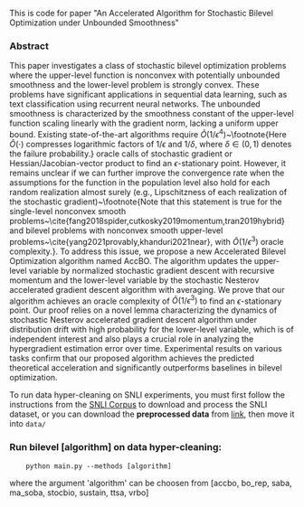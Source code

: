 This is code for paper "An Accelerated Algorithm for Stochastic Bilevel Optimization under Unbounded Smoothness"

### Abstract

This paper investigates a class of stochastic bilevel optimization problems where the upper-level function is nonconvex with potentially unbounded smoothness and the lower-level problem is strongly convex. These problems have significant applications in sequential data learning, such as text classification using recurrent neural networks. The unbounded smoothness is characterized by the smoothness constant of the upper-level function scaling linearly with the gradient norm, lacking a uniform upper bound. Existing state-of-the-art algorithms require $\widetilde{O}(1/\epsilon^4)$~\footnote{Here $\widetilde{O}(\cdot)$ compresses logarithmic factors of $1/\epsilon$ and $1/\delta$, where $\delta \in (0,1)$ denotes the failure probability.} oracle calls of stochastic gradient or Hessian/Jacobian-vector product to find an $\epsilon$-stationary point. However, it remains unclear if we can further improve the convergence rate when the assumptions for the function in the population level also hold for each random realization almost surely (e.g., Lipschitzness of each realization of the stochastic gradient)~\footnote{Note that this statement is true for the single-level nonconvex smooth problems~\cite{fang2018spider,cutkosky2019momentum,tran2019hybrid} and bilevel problems with nonconvex smooth upper-level problems~\cite{yang2021provably,khanduri2021near}, with $\widetilde{O}(1/\epsilon^3)$ oracle complexity.}.  To address this issue, we propose a new  Accelerated Bilevel Optimization algorithm named AccBO. The algorithm updates the upper-level variable by normalized stochastic gradient descent with recursive momentum and the lower-level variable by the stochastic Nesterov accelerated gradient descent algorithm with averaging. We prove that our algorithm achieves an oracle complexity of $\widetilde{O}(1/\epsilon^3)$ to find an $\epsilon$-stationary point. Our proof relies on a novel lemma characterizing the dynamics of stochastic Nesterov accelerated gradient descent algorithm under distribution drift with high probability for the lower-level variable, which is of independent interest and also plays a crucial role in analyzing the hypergradient estimation error over time. Experimental results on various tasks confirm that our proposed algorithm achieves the predicted theoretical acceleration and significantly outperforms baselines in bilevel optimization.


To run data hyper-cleaning on SNLI experiments, you must first follow the instructions from the [SNLI Corpus](https://nlp.stanford.edu/projects/snli/) to download and process the SNLI dataset, or you can download the **preprocessed data** from [link](https://drive.google.com/drive/folders/1O4mYzCpd84Nu2wXGoocTmGYzfqg9D5P-?usp=sharing), then move it into `data/`


### Run bilevel [algorithm] on data hyper-cleaning:
```
    python main.py --methods [algorithm] 
```
where the argument 'algorithm'  can  be choosen from [accbo, bo_rep, saba, ma_soba, stocbio, sustain, ttsa, vrbo]
